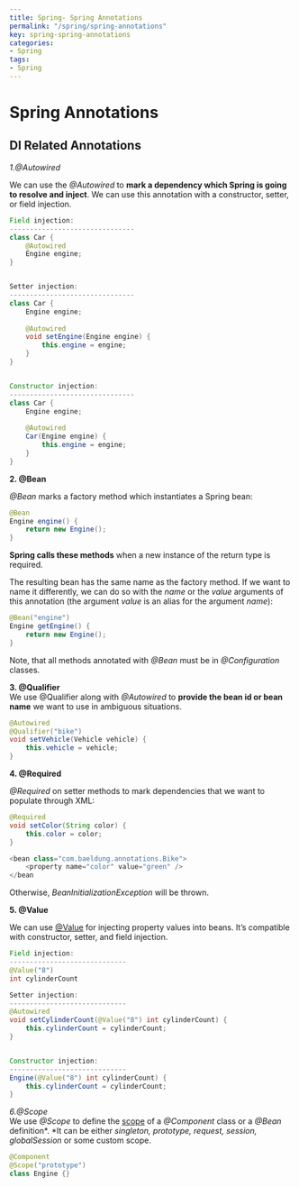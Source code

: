 ```yaml
---
title: Spring- Spring Annotations
permalink: "/spring/spring-annotations"
key: spring-spring-annotations
categories:
- Spring
tags:
- Spring
---
```


Spring Annotations 
======================

## DI Related Annotations

*1.@Autowired*

We can use the *@Autowired* to **mark a dependency which Spring is going to
resolve and inject**. We can use this annotation with a constructor, setter, or
field injection.
```java
Field injection:
-------------------------------
class Car {
    @Autowired
    Engine engine;
}


Setter injection:
-------------------------------
class Car {
    Engine engine;
 
    @Autowired
    void setEngine(Engine engine) {
        this.engine = engine;
    }
}


Constructor injection:
-------------------------------
class Car {
    Engine engine;
 
    @Autowired
    Car(Engine engine) {
        this.engine = engine;
    }
}
```


**2. @Bean**

*@Bean* marks a factory method which instantiates a Spring bean:
```java
@Bean
Engine engine() {
    return new Engine();
}
```


**Spring calls these methods** when a new instance of the return type is
required.

The resulting bean has the same name as the factory method. If we want to name
it differently, we can do so with the *name* or the *value* arguments of this
annotation (the argument *value* is an alias for the argument *name*):
```java
@Bean("engine")
Engine getEngine() {
    return new Engine();
}
```
Note, that all methods annotated with *@Bean* must be
in *@Configuration* classes.



**3. @Qualifier**  
We use @Qualifier along with *@Autowired* to **provide the bean id or bean
name** we want to use in ambiguous situations.
```java
@Autowired
@Qualifier("bike")
void setVehicle(Vehicle vehicle) {
    this.vehicle = vehicle;
}
```


**4. @Required**

*@Required* on setter methods to mark dependencies that we want to populate
through XML:
```java
@Required
void setColor(String color) {
    this.color = color;
}

<bean class="com.baeldung.annotations.Bike">
    <property name="color" value="green" />
</bean
```
Otherwise, *BeanInitializationException* will be thrown.




**5. @Value**

We can use [@Value](https://www.baeldung.com/spring-value-annotation) for
injecting property values into beans. It’s compatible with constructor, setter,
and field injection.
```java
Field injection:
-----------------------------
@Value("8")
int cylinderCount

Setter injection:
-----------------------------
@Autowired
void setCylinderCount(@Value("8") int cylinderCount) {
    this.cylinderCount = cylinderCount;
}


Constructor injection:
-----------------------------
Engine(@Value("8") int cylinderCount) {
    this.cylinderCount = cylinderCount;
}
```



*6.@Scope*  
We use *@Scope* to define
the [scope](https://www.baeldung.com/spring-bean-scopes) of
a *@Component* class or a *@Bean* definition*. *It can be either *singleton,
prototype, request, session, globalSession* or some custom scope.
```java
@Component
@Scope("prototype")
class Engine {}
```
